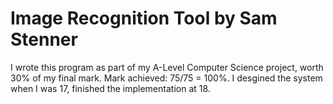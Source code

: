 # Image Recognition Tool by Sam Stenner
I wrote this program as part of my A-Level Computer Science project, worth 30% of my final mark.
Mark achieved: 75/75 = 100%.
I desgined the system when I was 17, finished the implementation at 18.
